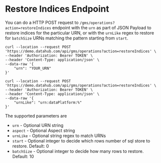 # Restore Indices Endpoint

You can do a HTTP POST request to `/gms/operations?action=restoreIndices` endpoint with the `urn` as part of JSON Payload to restore indices for the particular URN, or with the `urnLike` regex to restore for `batchSize` URNs matching the pattern starting from `start`.

```
curl --location --request POST 'https://demo.datahub.com/api/gms/operations?action=restoreIndices' \
--header 'Authorization: Bearer TOKEN' \
--header 'Content-Type: application/json' \
--data-raw '{
    "urn": "YOUR_URN"
}'

curl --location --request POST 'https://demo.datahub.com/api/gms/operations?action=restoreIndices' \
--header 'Authorization: Bearer TOKEN' \
--header 'Content-Type: application/json' \
--data-raw '{
    "urnLike": "urn:dataPlatform:%"
}'
```

The supported parameters are

- `urn` - Optional URN string
- `aspect` - Optional Aspect string
- `urnLike` - Optional string regex to match URNs
- `start` - Optional integer to decide which rows number of sql store to restore. Default: 0
- `batchSize` - Optional integer to decide how many rows to restore. Default: 10
